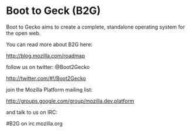 # Boot to Geck (B2G)

Boot to Gecko aims to create a complete, standalone operating system for the open web.

You can read more about B2G here:

  http://blog.mozilla.com/roadmap

follow us on twitter: @Boot2Gecko

  http://twitter.com/#!/Boot2Gecko

join the Mozilla Platform mailing list:

  http://groups.google.com/group/mozilla.dev.platform

and talk to us on IRC:

  #B2G on irc.mozilla.org
